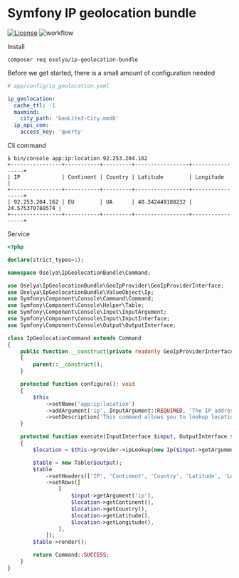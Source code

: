 Symfony IP geolocation bundle
=============================
[![License][license-image]][license-link] ![workflow](https://github.com/oselya/ip-geolocation-bundle/actions/workflows/php.yml/badge.svg)

Install

```shell
composer req oselya/ip-geolocation-bundle
```

Before we get started, there is a small amount of configuration needed

```yml
# app/config/ip_geolocation.yaml

ip_geolocation:
  cache_ttl: -1
  maxmind:
    city_path: 'GeoLite2-City.mmdb'
  ip_api_com:
    access_key: 'qwerty'
```

Cli command

```shell
$ bin/console app:ip:location 92.253.204.162
+----------------+-----------+---------+-----------------+-----------------+
| IP             | Continent | Country | Latitude        | Longitude       |
+----------------+-----------+---------+-----------------+-----------------+
| 92.253.204.162 | EU        | UA      | 48.342449188232 | 24.575370788574 |
+----------------+-----------+---------+-----------------+-----------------+
```

Service

```php
<?php

declare(strict_types=1);

namespace Oselya\IpGeolocationBundle\Command;

use Oselya\IpGeolocationBundle\GeoIpProvider\GeoIpProviderInterface;
use Oselya\IpGeolocationBundle\ValueObject\Ip;
use Symfony\Component\Console\Command\Command;
use Symfony\Component\Console\Helper\Table;
use Symfony\Component\Console\Input\InputArgument;
use Symfony\Component\Console\Input\InputInterface;
use Symfony\Component\Console\Output\OutputInterface;

class IpGeolocationCommand extends Command
{
    public function __construct(private readonly GeoIpProviderInterface $provider)
    {
        parent::__construct();
    }

    protected function configure(): void
    {
        $this
            ->setName('app:ip:location')
            ->addArgument('ip', InputArgument::REQUIRED, 'The IP address.')
            ->setDescription('This command allows you to lookup location of IP addresses.');
    }

    protected function execute(InputInterface $input, OutputInterface $output): int
    {
        $location = $this->provider->ipLookup(new Ip($input->getArgument('ip')));

        $table = new Table($output);
        $table
            ->setHeaders(['IP', 'Continent', 'Country', 'Latitude', 'Longitude'])
            ->setRows([
                [
                    $input->getArgument('ip'),
                    $location->getContinent(),
                    $location->getCountry(),
                    $location->getLatitude(),
                    $location->getLongitude(),
                ],
            ]);
        $table->render();

        return Command::SUCCESS;
    }
}
```

[license-link]: https://github.com/oselya/ip-geolocation-bundle/blob/main/LICENSE
[license-image]: https://img.shields.io/dub/l/vibe-d.svg